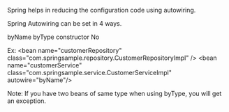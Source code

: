 Spring helps in reducing the configuration code using autowiring.

Spring Autowiring can be set in 4 ways.

  byName
  byType
  constructor
  No

Ex:
  &lt;bean name="customerRepository" class="com.springsample.repository.CustomerRepositoryImpl" /&gt;
  &lt;bean name="customerService" class="com.springsample.service.CustomerServiceImpl" autowire="byName"/&gt;

Note: If you have two beans of same type when using byType, you will get an exception.


